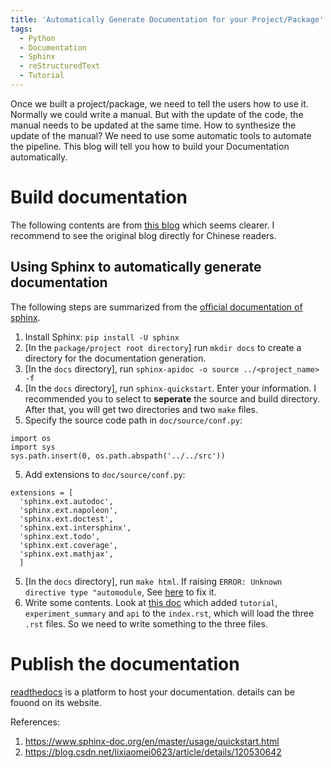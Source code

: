 ```yaml
---
title: 'Automatically Generate Documentation for your Project/Package'
tags:
  - Python
  - Documentation
  - Sphinx
  - reStructuredText
  - Tutorial
---
```



Once we built a project/package, we need to tell the users how to use it. Normally we could write a manual. But with the update of the code, the manual needs to be updated at the same time. How to synthesize the update of the manual? We need to use 
some automatic tools to automate the pipeline. This blog will tell you how to build your Documentation automatically.

# Build documentation
The following contents are from [this blog](https://blog.csdn.net/lixiaomei0623/article/details/120530642) which seems clearer. I recommend to see the original blog directly for Chinese readers.

## Using Sphinx to automatically generate documentation
The following steps are summarized from the [official documentation of sphinx](https://www.sphinx-doc.org/en/master/usage/quickstart.html).

1. Install Sphinx: `pip install -U sphinx`
2. [In the `package/project root directory`] run `mkdir docs` to create a directory for the documentation generation.
3. [In the `docs` directory], run `sphinx-apidoc -o source ../<project_name> -f`
4. [In the `docs` directory], run `sphinx-quickstart`. Enter your information. I recommended you to select to **seperate** the source and build directory. After that, you will get two directories and two `make` files.
5. Specify the source code path in `doc/source/conf.py`:
  ```
  import os
  import sys
  sys.path.insert(0, os.path.abspath('../../src'))
  ```
5. Add extensions to `doc/source/conf.py`:
  ```
  extensions = [
    'sphinx.ext.autodoc',
    'sphinx.ext.napoleon',
    'sphinx.ext.doctest',
    'sphinx.ext.intersphinx',
    'sphinx.ext.todo',
    'sphinx.ext.coverage',
    'sphinx.ext.mathjax',
    ]
  ```
5. [In the `docs` directory], run `make html`. If raising `ERROR: Unknown directive type "automodule`, See [here](https://stackoverflow.com/questions/13516404/sphinx-error-unknown-directive-type-automodule-or-autoclass) to fix it.
6. Write some contents. Look at [this doc](https://github.com/Jingnan-Jia/socsa/blob/master/docs/source/index.rst) which added `tutorial`, `experiment_summary` and `api` to the `index.rst`, which will load the three `.rst` files. So we need to write something to the three files.

# Publish the documentation


[readthedocs](https://readthedocs.org/) is a platform to host your documentation. details can be fouond on its website.




References:
1. https://www.sphinx-doc.org/en/master/usage/quickstart.html
2. https://blog.csdn.net/lixiaomei0623/article/details/120530642

